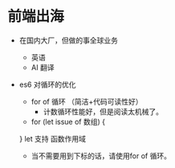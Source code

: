 # 前端出海

- 在国内大厂，但做的事全球业务
   - 英语
   - AI 翻译

- es6 对循环的优化
   - for of 循环 （简洁+代码可读性好）
       - 计数循环性能好，但是阅读太机械了。
   - for (let issue of 数组)  {
    
    }
        let 支持 函数作用域
   - 当不需要用到下标的话，请使用for of 循环。     